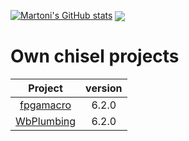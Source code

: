 [![Martoni's GitHub stats](https://github-readme-stats.vercel.app/api?username=Martoni)](https://github.com/Martoni/)
<img align="center" src="https://github-readme-stats.vercel.app/api/top-langs/?username=Martoni&layout=compact&hide_border=true&langs_count=10"/>

# Own chisel projects

| Project                                              | version |
|:----------------------------------------------------:|:-------:|
| [fpgamacro](https://github.com/Martoni/fpgamacro)    | 6.2.0   |
| [WbPlumbing](https://github.com/Martoni/WbPlumbing)  | 6.2.0   |

